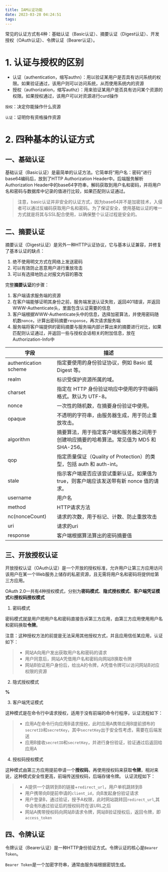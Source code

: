 ```yaml
---
title: IAM认证功能
date: 2023-03-28 04:24:51
tags: 
---
```

常见的认证方式有4种：基础认证（Basic认证）、摘要认证（Digest认证）、开发授权（OAuth认证）、令牌认证（Bearer认证）。

# 1. 认证与授权的区别

+ 认证（authentication，缩写authn）：用以验证某用户是否具有访问系统的权限。如果验证通过，该用户则可以访问系统，从而使用系统内的资源
+ 授权（authorization，缩写authz）：用来验证某用户是否具有访问某个资源的权限。如果授权通过，该用户可以对资源进行curd操作

`授权`：决定你能操作什么资源

`认证`：证明你有资格操作资源

# 2. 四种基本的认证方式
## 一、基础认证

基础认证（Basic认证）是最简单的认证方法。它简单将“用户名：密码”进行base64编码后，放到了HTTP Authorization Header中。后端服务解析Authorization Header中的base64字符串，解码获取到用户名和密码，并将用户名和密码与数据库中记录的值进行比较，如果匹配则认证通过。

> 注意，basic认证并非安全的认证方式，因为base64并不是加密技术，入侵者可以通过反编码获取用户名和密码。为了保证安全，使用基础认证的唯一方式就是将其与SSL配合使用，以确保整个认证过程是安全的。

## 二、摘要认证

摘要认证（Digest认证）是另外一种HTTP认证协议，它与基本认证兼容，并修复了基本认证的缺点：

1. 绝不使用明文方式在网络上发送密码
2. 可以有效防止恶意用户进行重放攻击
3. 可以有选择地防止对报文内容的篡改

完整**摘要认证**的步骤：

1. 客户端请求服务端的资源
2. 在客户端能够证明其身份之前，服务端发送认证失败，返回401错误，并返回WWW-Authenticate头，里面包含认证需要的信息
3. 客户端根据WWW-Authenticate头中的信息，选择加密算法，并使用密码随机数`nonce`，计算出密码摘要`response`，再次请求服务端
4. 服务端将客户端提供的密码摘要与服务端内部计算出来的摘要进行对比，如果匹配则认证通过，并返回一些与授权会话相关的附加信息，放在Authorization-Info中

| 字段                    | 描述                                                   |
|-----------------------|------------------------------------------------------|
| authentication scheme | 指定要使用的身份验证协议，例如 Basic 或 Digest 等。                    |
| realm	                | 标识受保护资源所属的域。                                         |
| charset	              | 指定在 HTTP 身份验证响应中使用的字符编码格式。默认为 UTF-8。                 |
| nonce	                | 一次性的随机数，在摘要身份验证中使用。                                  |
| opaque	               | 不透明的字符串，由服务器生成，用于防止重放攻击。                             |
| algorithm	            | 摘要算法，用于指定客户端和服务器之间用于创建响应摘要的哈希算法。常见值为 MD5 和 SHA-256。  |
| qop	                  | 指定质量保证（Quality of Protection）的类型，包括 auth 和 auth-int。 |
| stale	                | 指示客户端是否应该尝试重新认证。如果值为 true，则客户端应该发送带有新 nonce 值的请求。    |
| username              | 用户名                                                  |
| method                | HTTP请求方法                                             |
| nc(nonceCount)        | 请求的次数，用于标记、计数、防止重放攻击                                 |
| uri                   | 请求的uri                                               |
| response              | 客户端根据算法算出的密码摘要值                                      |

## 三、开放授权认证

开放授权认证（OAuth认证）是一个开放的授权标准，允许用户让第三方应用访问该用户在某一个Web服务上储存的私密资源，且无需将用户名和密码将提供给第三方应用。

OAuth 2.0一共有4种授权模式，分别为**密码模式**、**隐式授权模式**、**客户端凭证模式**和**授权码授权模式**

1. 密码模式

密码模式就是用户把用户名和密码直接告诉第三方应用，由第三方应用使用用户名和密码换取**令牌**。

注意：这种授权方法的前提是无法采用其他授权方式，并且应用信任某应用，认证如下：

> - 网站A向用户发出获取用户名和密码的请求 
> - 用户同意后，网站A凭借用户名和密码向网站B换取令牌
> - 网站B验证用户身份后，给出A的令牌，A凭借令牌可以访问网站B对应权限的资源

2. 隐式授权模式

**%**

3. 客户端凭证模式

这种模式是在命令行中请求授权，适用于没有前端的命令行程序，认证流程如下：
> - 应用A在命令行向应用B请求授权，此时应用A携带应用B提前颁布的`secretID`和`secretKey`，其中`secretKey`出于安全性考虑，需要在后端发送
> - 应用B接收`secretID`和`secretKey`，并进行身份验证，验证通过后返回给应用A

4. 授权码授权模式

这种模式由第三方应用提前申请一个**授权码**，再使用授权码来获取**令牌**，相对来说，这种模式安全性更高，前端传送授权码，后端存储令牌。
认证流程如下：
> - A提供一个跳转到B的链接+`redirect_url`，用户单机跳转到B
> - 用户携带向B提前申请的`client_id`，向B发起身份验证请求
> - 用户登录B，通过验证，授予A权限，此时网站跳转回`redirect_url`,其中会有B通过验证后的授权码符在该URL之后
> - 网站A携带授权码向网站B请求令牌，网站B验证授权后，返回令牌，即`access_token`

## 四、令牌认证

令牌认证（Bearer认证）是一种HTTP身份验证方式。令牌认证的核心是`Bearer Token`。

`Bearer Token`是一个加密字符串，通常由服务端根据密钥生成。
